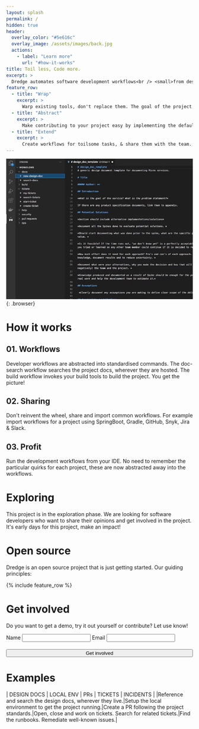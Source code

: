 ```yaml
---
layout: splash
permalink: /
hidden: true
header:
  overlay_color: "#5e616c"
  overlay_image: /assets/images/back.jpg
  actions:
    - label: "Learn more"
      url: "#how-it-works"
title: Toil less, Code more.
excerpt: >
  Dredge automates software development workflows<br /> <small>from design docs over local setup to resolving production incidents.</small>
feature_row:
  - title: "Wrap"
    excerpt: >
      Warp existing tools, don't replace them. The goal of the project is to have a common interface for developer workflows. The implementations are language, framework or tool specific.    
  - title: "Abstract"
    excerpt: >
      Make contributing to your project easy by implementing the default developer workflows. New team members or contributors get an easy on-ramp. Less time is spent on figuring out how to get started.
  - title: "Extend"
    excerpt: >
      Create workflows for toilsome tasks, & share them with the team. Use this to automate incident runbooks and to streamline day-to-day operations.
---
```


![screenshot](/assets/images/screenshot.webp){: .browser}

# How it works

## 01. Workflows

Developer workflows are abstracted into standardised commands. The doc-search workflow searches the project docs, wherever they are hosted. The build workflow invokes your build tools to build the project. You get the picture!

## 02. Sharing

Don't reinvent the wheel, share and import common workflows. For example import workflows for a project using SpringBoot, Gradle, GitHub, Snyk, Jira & Slack.

## 03. Profit

Run the development workflows from your IDE. No need to remember the particular quirks for each project, these are now abstracted away into the workflows.

<div class="page__hero--overlay box">
<h1 id="exploring">Exploring</h1>
<div>
This project is in the exploration phase. We are looking for software developers who want to share their opinions and get involved in the project. It's early days for this project, make an impact!
</div>
</div>

# Open source

Dredge is an open source project that is just getting started. Our guiding principles:

{% include feature_row %}

# Get involved

Do you want to get a demo, try it out yourself or contribute? Let use know!

<form id="involved" action="https://send.pageclip.co/cmwVdVkJXG1zMYsyNirGDLHhhlJGipyL/get-involved" method="post">
  <label>Name</label>
  <input type="text" name="name"/>
  <label>Email</label>
  <input type="text" name="email"/>
  <input type="submit" value="Get involved" class="btn btn--light-outline btn--large" style="margin-top: 20px; width: 100%">
</form>

# Examples

| DESIGN DOCS | LOCAL ENV | PRs | TICKETS | INCIDENTS |
|Reference and search the design docs, wherever they live.|Setup the local environment to get the project running.|Create a PR following the project standards.|Open, close and work on tickets. Search for related tickets.|Find the runbooks. Remediate well-known issues.|